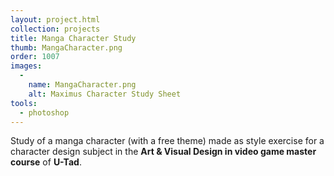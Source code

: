 ```yaml
---
layout: project.html
collection: projects
title: Manga Character Study
thumb: MangaCharacter.png
order: 1007
images:
  -
    name: MangaCharacter.png
    alt: Maximus Character Study Sheet
tools:
  - photoshop
---
```


Study of a manga character (with a free theme) made as style exercise for a character design subject in the **Art & Visual Design in video game master
course** of **U-Tad**.
